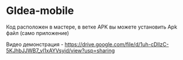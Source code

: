 # GIdea-mobile
Код расположен в мастере, в ветке APK вы можете установить Apk файл (само приложение)

Видео демонстрация - https://drive.google.com/file/d/1uh-cDllzC-5KJhbJJWB7_vl1xAYVsyid/view?usp=sharing

